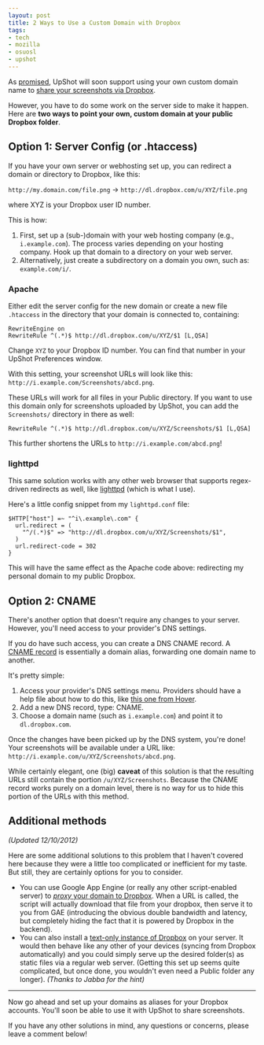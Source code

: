 ```yaml
---
layout: post
title: 2 Ways to Use a Custom Domain with Dropbox
tags:
- tech
- mozilla
- osuosl
- upshot
---
```


As [promised][domain-issue], UpShot will soon support using your own custom domain name to [share your screenshots via Dropbox][upshot-post].

However, you have to do some work on the server side to make it happen. Here are **two ways to point your own, custom domain at your public Dropbox folder**.

[domain-issue]: https://github.com/fwenzel/upshot/issues/16
[upshot-post]: /2012/11/27/upshot-osx-screenshot-sharing-with-dropbox/

Option 1: Server Config (or .htaccess)
--------------------------------------
If you have your own server or webhosting set up, you can redirect a domain or directory to Dropbox, like this:

``http://my.domain.com/file.png`` &rarr; ``http://dl.dropbox.com/u/XYZ/file.png``

where XYZ is your Dropbox user ID number.

This is how:

1. First, set up a (sub-)domain with your web hosting company (e.g., ``i.example.com``). The process varies depending on your hosting company. Hook up that domain to a directory on your web server.
2. Alternatively, just create a subdirectory on a domain you own, such as: ``example.com/i/``.

### Apache

Either edit the server config for the new domain or create a new file ``.htaccess`` in the directory that your domain is connected to, containing:

	RewriteEngine on
	RewriteRule ^(.*)$ http://dl.dropbox.com/u/XYZ/$1 [L,QSA]

Change ``XYZ`` to your Dropbox ID number. You can find that number in your UpShot Preferences window.

With this setting, your screenshot URLs will look like this: ``http://i.example.com/Screenshots/abcd.png``.

These URLs will work for all files in your Public directory. If you want to use this domain only for screenshots uploaded by UpShot, you can add the ``Screenshots/`` directory in there as well:

	RewriteRule ^(.*)$ http://dl.dropbox.com/u/XYZ/Screenshots/$1 [L,QSA]

This further shortens the URLs to ``http://i.example.com/abcd.png``!

### lighttpd

This same solution works with any other web browser that supports regex-driven redirects as well, like [lighttpd][lighttpd-redir] (which is what I use).

Here's a little config snippet from my ``lighttpd.conf`` file:

	$HTTP["host"] =~ "^i\.example\.com" {
	  url.redirect = (
	    "^/(.*)$" => "http://dl.dropbox.com/u/XYZ/Screenshots/$1",
	  )
	  url.redirect-code = 302
	}

[lighttpd-redir]: http://redmine.lighttpd.net/projects/1/wiki/docs_modredirect

This will have the same effect as the Apache code above: redirecting my personal domain to my public Dropbox.

Option 2: CNAME
---------------
There's another option that doesn't require any changes to your server. However, you'll need access to your provider's DNS settings.

If you do have such access, you can create a DNS CNAME record. A [CNAME record][cname-wp] is essentially a domain alias, forwarding one domain name to another.

[cname-wp]: http://en.wikipedia.org/wiki/CNAME_record

It's pretty simple:

1. Access your provider's DNS settings menu. Providers should have a help file about how to do this, like [this one from Hover][hover-dns].
2. Add a new DNS record, type: CNAME.
3. Choose a domain name (such as ``i.example.com``) and point it to ``dl.dropbox.com``.

[hover-dns]: https://help.hover.com/entries/21204757-how-to-edit-dns-records-a-cname-mx-txt-and-srv

Once the changes have been picked up by the DNS system, you're done! Your screenshots will be available under a URL like: ``http://i.example.com/u/XYZ/Screenshots/abcd.png``.

While certainly elegant, one (big) **caveat** of this solution is that the resulting URLs still contain the portion ``/u/XYZ/Screenshots``. Because the CNAME record works purely on a domain level, there is no way for us to hide this portion of the URLs with this method.

Additional methods
------------------
*(Updated 12/10/2012)*

Here are some additional solutions to this problem that I haven't covered here because they were a little too complicated or inefficient for my taste. But still, they are certainly options for you to consider.

* You can use Google App Engine (or really any other script-enabled server) to [*proxy* your domain to Dropbox][gae-proxy]. When a URL is called, the script will actually download that file from your dropbox, then serve it to you from GAE (introducing the obvious double bandwidth and latency, but completely hiding the fact that it is powered by Dropbox in the backend).
* You can also install a [text-only instance of Dropbox][textonly] on your server. It would then behave like any other of your devices (syncing from Dropbox automatically) and you could simply serve up the desired folder(s) as static files via a regular web server. (Getting this set up seems quite complicated, but once done, you wouldn't even need a Public folder any longer). *(Thanks to Jabba for the hint)*

[gae-proxy]: http://code.google.com/p/dropbprox/
[textonly]: http://www.dropboxwiki.com/Text_Based_Linux_Install

---

Now go ahead and set up your domains as aliases for your Dropbox accounts. You'll soon be able to use it with UpShot to share screenshots.

If you have any other solutions in mind, any questions or concerns, please leave a comment below!
